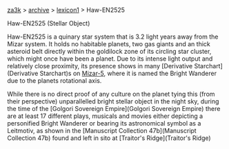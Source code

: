 [za3k](/) > [archive](/archive) > [lexicon1](/archive/lexicon1) > Haw-EN2525

Haw-EN2525 (Stellar Object)

Haw-EN2525 is a quinary star system that is 3.2 light years away from the Mizar system. It holds no habitable planets, two gas giants and an thick asteroid belt directly within the goldilock zone of its circling star cluster, which might once have been a planet. Due to its intense light output and relatively close proximity, its presence shows in many [Derivative Starchart](Derivative Starchart)s on [Mizar-5](Mizar-5), where it is named the Bright Wanderer due to the planets rotational axis. 

While there is no direct proof of any culture on the planet tying this (from their perspective) unparallelled bright stellar object in the night sky, during the time of the [Golgori Sovereign Empire](Golgori Sovereign Empire) there are at least 17 different plays, musicals and movies either depicting a personified Bright Wanderer or bearing its astronomical symbol as a Leitmotiv, as shown in the [Manuscript Collection 47b](Manuscript Collection 47b) found and left in sito at [Traitor's Ridge](Traitor's Ridge)